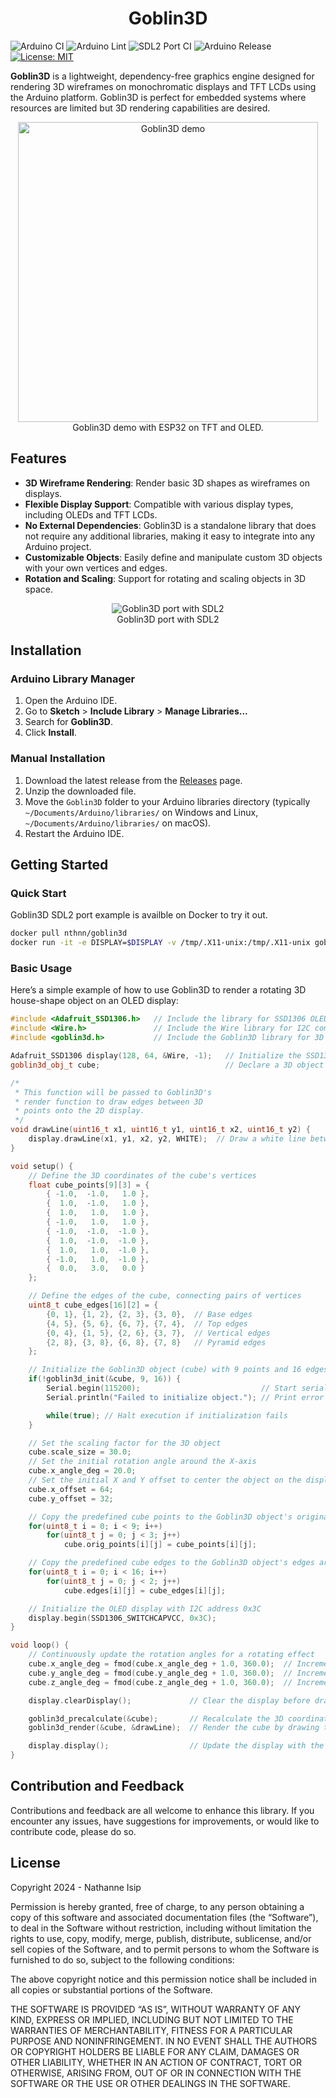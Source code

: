 <div align="center">
    <h1>Goblin3D</h1>
</div>

![Arduino CI](https://github.com/nthnn/goblin3d/actions/workflows/arduino_ci.yml/badge.svg)
![Arduino Lint](https://github.com/nthnn/goblin3d/actions/workflows/arduino_lint.yml/badge.svg)
![SDL2 Port CI](https://github.com/nthnn/goblin3d/actions/workflows/sdl2_ci.yml/badge.svg)
![Arduino Release](https://img.shields.io/badge/Library%20Manager-v0.0.2-red?logo=Arduino)
[![License: MIT](https://img.shields.io/badge/License-MIT-yellow.svg)](https://github.com/nthnn/goblin3d/blob/main/LICENSE)

**Goblin3D** is a lightweight, dependency-free graphics engine designed for rendering 3D wireframes on monochromatic displays and TFT LCDs using the Arduino platform. Goblin3D is perfect for embedded systems where resources are limited but 3D rendering capabilities are desired.

<p align="center">
    <img src="https://raw.githubusercontent.com/nthnn/goblin3d/main/assets/goblin3d_demo.jpg" width="480" alt="Goblin3D demo"/>
    <br/>
    Goblin3D demo with ESP32 on TFT and OLED.
</p>

## Features

- **3D Wireframe Rendering**: Render basic 3D shapes as wireframes on displays.
- **Flexible Display Support**: Compatible with various display types, including OLEDs and TFT LCDs.
- **No External Dependencies**: Goblin3D is a standalone library that does not require any additional libraries, making it easy to integrate into any Arduino project.
- **Customizable Objects**: Easily define and manipulate custom 3D objects with your own vertices and edges.
- **Rotation and Scaling**: Support for rotating and scaling objects in 3D space.

<p align="center">
    <img src="https://raw.githubusercontent.com/nthnn/goblin3d/main/assets/goblin3d_sdl2.png" alt="Goblin3D port with SDL2"/>
    <br/>
    Goblin3D port with SDL2
</p>

## Installation

### Arduino Library Manager

1. Open the Arduino IDE.
2. Go to **Sketch** > **Include Library** > **Manage Libraries...**
3. Search for **Goblin3D**.
4. Click **Install**.

### Manual Installation

1. Download the latest release from the [Releases](https://github.com/nthnn/goblin3d/releases) page.
2. Unzip the downloaded file.
3. Move the `Goblin3D` folder to your Arduino libraries directory (typically `~/Documents/Arduino/libraries/` on Windows and Linux, `~/Documents/Arduino/libraries/` on macOS).
4. Restart the Arduino IDE.

## Getting Started

### Quick Start

Goblin3D SDL2 port example is availble on Docker to try it out.

```bash
docker pull nthnn/goblin3d
docker run -it -e DISPLAY=$DISPLAY -v /tmp/.X11-unix:/tmp/.X11-unix goblin3d
```

### Basic Usage

Here’s a simple example of how to use Goblin3D to render a rotating 3D house-shape object on an OLED display:

```cpp
#include <Adafruit_SSD1306.h>   // Include the library for SSD1306 OLED display
#include <Wire.h>               // Include the Wire library for I2C communication
#include <goblin3d.h>           // Include the Goblin3D library for 3D rendering

Adafruit_SSD1306 display(128, 64, &Wire, -1);   // Initialize the SSD1306 display with 128x64 resolution
goblin3d_obj_t cube;                            // Declare a 3D object using the Goblin3D structure

/*
 * This function will be passed to Goblin3D's
 * render function to draw edges between 3D
 * points onto the 2D display.
 */
void drawLine(uint16_t x1, uint16_t y1, uint16_t x2, uint16_t y2) {
    display.drawLine(x1, y1, x2, y2, WHITE);  // Draw a white line between the given coordinates
}

void setup() {
    // Define the 3D coordinates of the cube's vertices
    float cube_points[9][3] = {
        { -1.0,  -1.0,   1.0 },
        {  1.0,  -1.0,   1.0 },
        {  1.0,   1.0,   1.0 },
        { -1.0,   1.0,   1.0 },
        { -1.0,  -1.0,  -1.0 },
        {  1.0,  -1.0,  -1.0 },
        {  1.0,   1.0,  -1.0 },
        { -1.0,   1.0,  -1.0 },
        {  0.0,   3.0,   0.0 }
    };

    // Define the edges of the cube, connecting pairs of vertices
    uint8_t cube_edges[16][2] = {
        {0, 1}, {1, 2}, {2, 3}, {3, 0},  // Base edges
        {4, 5}, {5, 6}, {6, 7}, {7, 4},  // Top edges
        {0, 4}, {1, 5}, {2, 6}, {3, 7},  // Vertical edges
        {2, 8}, {3, 8}, {6, 8}, {7, 8}   // Pyramid edges
    };

    // Initialize the Goblin3D object (cube) with 9 points and 16 edges
    if(!goblin3d_init(&cube, 9, 16)) {
        Serial.begin(115200);                           // Start serial communication for debugging
        Serial.println("Failed to initialize object."); // Print error message if initialization fails

        while(true); // Halt execution if initialization fails
    }

    // Set the scaling factor for the 3D object
    cube.scale_size = 30.0;
    // Set the initial rotation angle around the X-axis
    cube.x_angle_deg = 20.0;
    // Set the initial X and Y offset to center the object on the display
    cube.x_offset = 64;
    cube.y_offset = 32;

    // Copy the predefined cube points to the Goblin3D object's original points array
    for(uint8_t i = 0; i < 9; i++)
        for(uint8_t j = 0; j < 3; j++)
            cube.orig_points[i][j] = cube_points[i][j];

    // Copy the predefined cube edges to the Goblin3D object's edges array
    for(uint8_t i = 0; i < 16; i++)
        for(uint8_t j = 0; j < 2; j++)
            cube.edges[i][j] = cube_edges[i][j];

    // Initialize the OLED display with I2C address 0x3C
    display.begin(SSD1306_SWITCHCAPVCC, 0x3C);
}

void loop() {
    // Continuously update the rotation angles for a rotating effect
    cube.x_angle_deg = fmod(cube.x_angle_deg + 1.0, 360.0);  // Increment X rotation
    cube.y_angle_deg = fmod(cube.y_angle_deg + 1.0, 360.0);  // Increment Y rotation
    cube.z_angle_deg = fmod(cube.z_angle_deg + 1.0, 360.0);  // Increment Z rotation

    display.clearDisplay();             // Clear the display before drawing the new frame

    goblin3d_precalculate(&cube);       // Recalculate the 3D coordinates based on the current rotation angles
    goblin3d_render(&cube, &drawLine);  // Render the cube by drawing the edges on the display

    display.display();                  // Update the display with the newly drawn frame
}
```

## Contribution and Feedback

Contributions and feedback are all welcome to enhance this library. If you encounter any issues, have suggestions for improvements, or would like to contribute code, please do so.

## License

Copyright 2024 - Nathanne Isip

Permission is hereby granted, free of charge, to any person obtaining a copy of this software and associated documentation files (the “Software”), to deal in the Software without restriction, including without limitation the rights to use, copy, modify, merge, publish, distribute, sublicense, and/or sell copies of the Software, and to permit persons to whom the Software is furnished to do so, subject to the following conditions:

The above copyright notice and this permission notice shall be included in all copies or substantial portions of the Software.

THE SOFTWARE IS PROVIDED “AS IS”, WITHOUT WARRANTY OF ANY KIND, EXPRESS OR IMPLIED, INCLUDING BUT NOT LIMITED TO THE WARRANTIES OF MERCHANTABILITY, FITNESS FOR A PARTICULAR PURPOSE AND NONINFRINGEMENT. IN NO EVENT SHALL THE AUTHORS OR COPYRIGHT HOLDERS BE LIABLE FOR ANY CLAIM, DAMAGES OR OTHER LIABILITY, WHETHER IN AN ACTION OF CONTRACT, TORT OR OTHERWISE, ARISING FROM, OUT OF OR IN CONNECTION WITH THE SOFTWARE OR THE USE OR OTHER DEALINGS IN THE SOFTWARE.